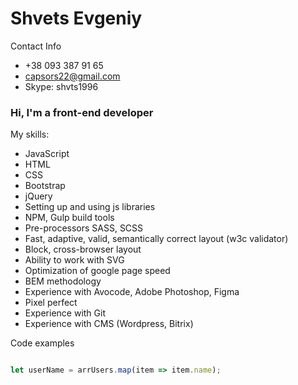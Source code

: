 # Shvets Evgeniy

Contact Info
* +38 093 387 91 65
* capsors22@gmail.com
* Skype: shvts1996

### Hi, I'm a front-end developer

My skills:
* JavaScript 
* HTML
* CSS
* Bootstrap
* jQuery
* Setting up and using js libraries
* NPM, Gulp build tools
* Pre-processors SASS, SCSS
* Fast, adaptive, valid, semantically correct layout (w3c validator)
* Block, cross-browser layout
* Ability to work with SVG
* Optimization of google page speed   
* BEM methodology
* Experience with Avocode, Adobe Photoshop, Figma
* Pixel perfect
* Experience with Git
* Experience with CMS (Wordpress, Bitrix)

Code examples
```javascript

let userName = arrUsers.map(item => item.name);

```

